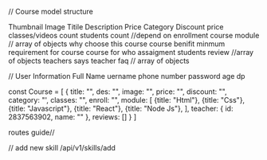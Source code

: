 // Course model structure

Thumbnail Image
Titile
Description
Price
Category
Discount price
classes/videos count
students count //depend on enrollment
course module // array of objects
why choose this course 
course benifit 
minmum requirement for course
course for who
assaigment
students review //array of objects
teachers says
teacher
faq // array of objects


// User Information
Full Name
uername
phone number
password
age
dp

const Course = [
  {
    title: "",
    des: "",
    image: "",
    price: "",
    discount: "",
    category: "',
    classes: "",
    enroll: "",
    module: [
      {title: "Html"},
      {title: "Css"},
      {title: "Javascript"},
      {title: "React"},
      {title: "Node Js"},
    ],
    teacher: {
      id: 2837563902,
      name: ""
    },
    reviews: []
  }
]



routes guide//

// add new skill
/api/v1/skills/add
